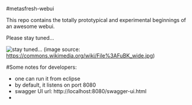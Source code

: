 #metasfresh-webui

This repo contains the totally prototypical and experimental beginnings of an awesome webui.

Please stay tuned...

![stay tuned...](https://upload.wikimedia.org/wikipedia/commons/0/0b/FuBK_wide.jpg)
(image source: https://commons.wikimedia.org/wiki/File%3AFuBK_wide.jpg)


#Some notes for developers:

* one can run it from eclipse
* by default, it listens on port 8080
* swagger UI url: http://localhost:8080/swagger-ui.html
* 
